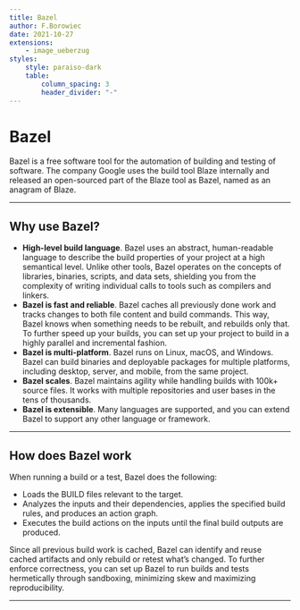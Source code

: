 ```yaml
---
title: Bazel
author: F.Borowiec
date: 2021-10-27
extensions:
    - image_ueberzug
styles:
    style: paraiso-dark
    table:
        column_spacing: 3
        header_divider: "-"
---
```


# Bazel

Bazel is a free software tool for the automation of building and testing of software.
The company Google uses the build tool Blaze internally and released an open-sourced part of the Blaze tool as Bazel, named as an anagram of Blaze.

---

## Why use Bazel?

* **High-level build language**. Bazel uses an abstract, human-readable language to describe the build properties of your project at a high semantical level. Unlike other tools, Bazel operates on the concepts of libraries, binaries, scripts, and data sets, shielding you from the complexity of writing individual calls to tools such as compilers and linkers.
* **Bazel is fast and reliable**. Bazel caches all previously done work and tracks changes to both file content and build commands. This way, Bazel knows when something needs to be rebuilt, and rebuilds only that. To further speed up your builds, you can set up your project to build in a highly parallel and incremental fashion.
* **Bazel is multi-platform**. Bazel runs on Linux, macOS, and Windows. Bazel can build binaries and deployable packages for multiple platforms, including desktop, server, and mobile, from the same project.
* **Bazel scales**. Bazel maintains agility while handling builds with 100k+ source files. It works with multiple repositories and user bases in the tens of thousands.
* **Bazel is extensible**. Many languages are supported, and you can extend Bazel to support any other language or framework.

---

## How does Bazel work

When running a build or a test, Bazel does the following:

* Loads the BUILD files relevant to the target.
* Analyzes the inputs and their dependencies, applies the specified build rules, and produces an action graph.
* Executes the build actions on the inputs until the final build outputs are produced.

Since all previous build work is cached, Bazel can identify and reuse cached artifacts and only rebuild or retest what’s changed.
To further enforce correctness, you can set up Bazel to run builds and tests hermetically through sandboxing, minimizing skew and maximizing reproducibility.

---
